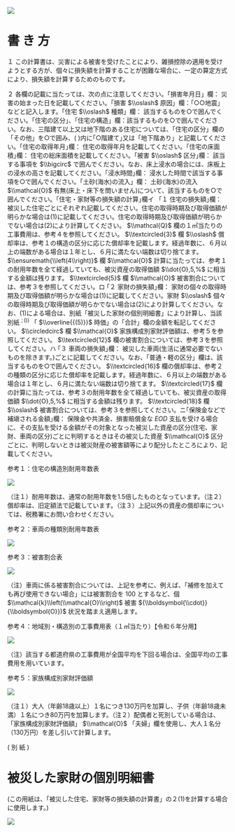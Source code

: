 ![](https://www.nta.go.jp/tmp/d0eac40f-ab02-4d61-9948-81e92039a2f8/images/6f1fa07924d7c1f337488ffaf2de613129a708c431ba9c599d45f6b596254f91.jpg)

# 書 き 方

１ この計算書は、災害による被害を受けたことにより、雑損控除の適用を受けようとする方が、個々に損失額を計算することが困難な場合に、一定の算定方式により、損失額を計算するためのものです。

２ 各欄の記載に当たっては、次の点に注意してください。「損害年月日」欄： 災害の始まった日を記載してください。「損害 $\\oslash$ 原因」欄：「○○地震」などと記入します。「住宅 $\\oslash$ 種類」欄： 該当するものを○で囲んでください。「住宅の区分」、「住宅の構造」欄：該当するものを○で囲んでください。なお、三階建て以上又は地下階のある住宅については、「住宅の区分」欄の「その他」を○で囲み、( )内に｢○階建て｣又は「地下階あり」と記載してください。｢住宅の取得年月｣欄： 住宅の取得年月を記載してください。｢住宅の床面積｣欄： 住宅の総床面積を記載してください。｢被害 $\\oslash$ 区分｣欄： 該当する事項を $\\bigcirc$ で囲んでください。なお、床上浸水の場合には、床板上の浸水の高さを記載してください。｢浸水時間｣欄： 浸水した時間で該当する事項を○で囲んでください。「土砂(海水)の流入」欄： 土砂(海水)の流入 $\\mathcal{O}$ 有無(床上・床下を問いません)について、該当するものを○で囲んでください。｢住宅・家財等の損失額の計算｣欄イ 「１ 住宅の損失額｣欄： 被災した住宅ごとにそれぞれ記載してください。住宅の取得時期及び取得価額が明らかな場合は(1)に記載してください。住宅の取得時期及び取得価額が明らかでない場合は(2)により計算してください。 $\\mathcal{Q}$ 欄の１㎡当たりの工事費用は、参考４を参照してください。 $\\textcircled{3}$ 欄 $\\oslash$ 償却率は、参考１の構造の区分に応じた償却率を記載します。経過年数に、６月以上の端数がある場合は１年とし、６月に満たない端数は切り捨てます。 $\\ensuremath{\\left(4\\right)}$ 欄 $\\mathcal{O}$ 計算に当たっては、参考１の耐用年数を全て経過していても、被災資産の取得価額 $\\dot{O},5,%$ に相当する金額は残ります。 $\\textcircled{5}$ 欄 $\\mathcal{O}$ 被害割合については、参考３を参照してください。ロ ｢２ 家財の損失額｣欄： 家財の個々の取得時期及び取得価額が明らかな場合は(1)に記載してください。家財 $\\oslash$ 個々の取得時期及び取得価額が明らかでない場合は(2)により計算してください。なお、(1)による場合は、別紙「被災した家財の個別明細書」により計算し、当該別紙 $^{;())}$ 「 $\\overline{{(5)}}$ 時価」の「合計」欄の金額を転記してください。 $\\circledcirc$ 欄 $\\mathcal{O}$ 家族構成別家財評価額は、参考５を参照してください。 $\\textcircled{12}$ 欄の被害割合については、参考３を参照してください。ハ ｢３ 車両の損失額｣欄： 被災した車両(生活に通常必要でないものを除きます。)ごとに記載してください。なお、「普通・軽の区分」欄は、該当するものを○で囲んでください。 $\\textcircled{16}$ 欄の償却率は、参考２の種類の区分に応じた償却率を記載します。経過年数に、６月以上の端数がある場合は１年とし、６月に満たない端数は切り捨てます。 $\\textcircled{17}$ 欄の計算に当たっては、参考３の耐用年数を全て経過していても、被災資産の取得価額 $\\dot{O},5,%$ に相当する金額は残ります。 $\\textcircled{18}$ 欄 $\\oslash$ 被害割合については、参考３を参照してください。ニ｢保険金などで補塡される金額｣欄： 保険金や共済金、損害賠償金な $E O D$ 支払を受ける場合に、その支払を受ける金額がその対象となった被災した資産の区分(住宅、家財、車両の区分)ごとに判明するときはその被災した資産 $\\mathcal{O}$ 区分ごとに、判明しないときは被災財産の被害額等により配分したところにより、記載してください。

参考１：住宅の構造別耐用年数表

![](https://www.nta.go.jp/tmp/d0eac40f-ab02-4d61-9948-81e92039a2f8/images/05da34b2f8e9e7e3705f647743e92d609f312be9739ce8268dda4c421c061872.jpg)

（注１）耐用年数は、通常の耐用年数を1.5倍したものとなっています。（注２）償却率は、旧定額法で記載しています。（注３）上記以外の資産の償却率については、税務署にお問い合わせください。

参考２：車両の種類別耐用年数表

![](https://www.nta.go.jp/tmp/d0eac40f-ab02-4d61-9948-81e92039a2f8/images/bb9ef60377dfa395376975c267a04a1a0b5d0e1d5b2ab7dc37022f2cbe514ead.jpg)

参考３：被害割合表

![](https://www.nta.go.jp/tmp/d0eac40f-ab02-4d61-9948-81e92039a2f8/images/60b4a6d302dda8e4d5c7f2f3ce912bfdc7ed593290a48ee242d1d092f056cc87.jpg)

（注）車両に係る被害割合については、上記を参考に、例えば、「補修を加えても再び使用できない場合」には被害割合を $100%$ とするなど、個 $\\mathcal{k}\\left(\\mathcal{O}\\right)$ 被害 ${\\boldsymbol{\\cdot}}{\\boldsymbol{O}})$ 状況を踏まえ適用します。

参考４：地域別・構造別の工事費用表（１㎡当たり）【令和６年分用】

![](https://www.nta.go.jp/tmp/d0eac40f-ab02-4d61-9948-81e92039a2f8/images/b3d4de9ad4fefae4d9f4d683b48153c44687efa95256fb403febcb2592ae3fbd.jpg)

（注）該当する都道府県の工事費用が全国平均を下回る場合は、全国平均の工事費用を用いています。

参考５：家族構成別家財評価額

![](https://www.nta.go.jp/tmp/d0eac40f-ab02-4d61-9948-81e92039a2f8/images/dc630bc4d2f58dc466ec62666cab7790a928ebd857c3b34f72de53fdee9ce8a4.jpg)

（注１）大人（年齢18歳以上）１名につき130万円を加算し、子供（年齢18歳未満）１名につき80万円を加算します。（注２）配偶者と死別している場合は、「家族構成別家財評価額」 $\\mathcal{O}$ 「夫婦」欄を使用し、大人１名分（130万円）を差し引いて計算します。

( 別 紙 )

# 被災した家財の個別明細書

(この用紙は、「被災した住宅、家財等の損失額の計算書」の２(1)を計算する場合に使用します。)

![](https://www.nta.go.jp/tmp/d0eac40f-ab02-4d61-9948-81e92039a2f8/images/9ae776fa283b37f0e2bcbcf1c69f658c3e07a037ef5752a2bf8683be2a646271.jpg)